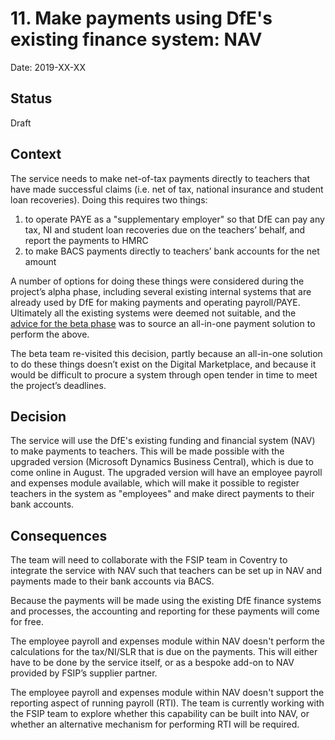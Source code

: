 # 11. Make payments using DfE's existing finance system: NAV

Date: 2019-XX-XX

## Status

Draft

## Context

The service needs to make net-of-tax payments directly to teachers that have
made successful claims (i.e. net of tax, national insurance and student loan
recoveries). Doing this requires two things:

1. to operate PAYE as a "supplementary employer" so that DfE can pay any tax, NI
   and student loan recoveries due on the teachers’ behalf, and report the
   payments to HMRC
2. to make BACS payments directly to teachers’ bank accounts for the net amount

A number of options for doing these things were considered during the project’s
alpha phase, including several existing internal systems that are already used
by DfE for making payments and operating payroll/PAYE. Ultimately all the
existing systems were deemed not suitable, and the [advice for the beta phase]
was to source an all-in-one payment solution to perform the above.

The beta team re-visited this decision, partly because an all-in-one solution to
do these things doesn’t exist on the Digital Marketplace, and because it would
be difficult to procure a system through open tender in time to meet the
project’s deadlines.

## Decision

The service will use the DfE's existing funding and financial system (NAV) to
make payments to teachers. This will be made possible with the upgraded version
(Microsoft Dynamics Business Central), which is due to come online in August.
The upgraded version will have an employee payroll and expenses module
available, which will make it possible to register teachers in the system as
"employees" and make direct payments to their bank accounts.

## Consequences

The team will need to collaborate with the FSIP team in Coventry to integrate
the service with NAV such that teachers can be set up in NAV and payments made
to their bank accounts via BACS.

Because the payments will be made using the existing DfE finance systems and
processes, the accounting and reporting for these payments will come for free.

The employee payroll and expenses module within NAV doesn't perform the
calculations for the tax/NI/SLR that is due on the payments. This will either
have to be done by the service itself, or as a bespoke add-on to NAV provided by
FSIP’s supplier partner.

The employee payroll and expenses module within NAV doesn't support the
reporting aspect of running payroll (RTI). The team is currently working with
the FSIP team to explore whether this capability can be built into NAV, or
whether an alternative mechanism for performing RTI will be required.

[advice for the beta phase]:
  https://drive.google.com/drive/u/2/folders/1xnbNliEbDNya2HNexS6b05oF5WG7le59

